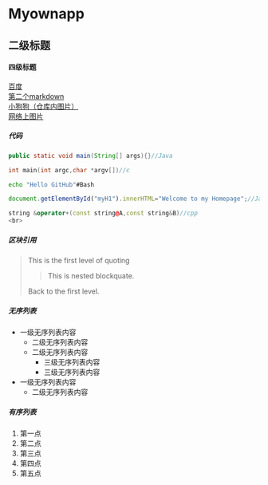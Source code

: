 # Myownapp
## 二级标题
#### 四级标题
[百度](http://baidu.com)<br>
[第二个markdown](https://github.com/Finger-crossed/Myownapp/blob/master/second/second.md)<br>
[小狗狗（仓库内图片）](https://github.com/Finger-crossed/Myownapp/blob/master/myown.jpg)<br>
[网络上图片](http://www.baidu.com/img/bdlogo.gif)<br>
##### 代码<br>
```Java
public static void main(String[] args){}//Java
```
```c
int main(int argc,char *argv[])//c
```
```Bash
echo "Hello GitHub"#Bash
```
```Javascript
document.getElementById("myH1").innerHTML="Welcome to my Homepage";//Javascript
```
```cpp
string &operator+(const string@A,const string&B)//cpp  
<br>
```
##### 区块引用<br>
> This is the first level of quoting
> 
>> This is nested blockquate.
>
> Back to the first level.
##### 无序列表<br>
* 一级无序列表内容<br>
  -  二级无序列表内容<br>
  -  二级无序列表内容<br>
     -   三级无序列表内容<br>
     -   三级无序列表内容<br>
* 一级无序列表内容<br>
  -  二级无序列表内容<br>
##### 有序列表<br>
1. 第一点
2. 第二点
3. 第三点
4. 第四点
5. 第五点<br>

